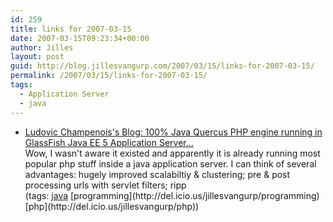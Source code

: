 ```yaml
---
id: 259
title: links for 2007-03-15
date: 2007-03-15T09:23:34+00:00
author: Jilles
layout: post
guid: http://blog.jillesvangurp.com/2007/03/15/links-for-2007-03-15/
permalink: /2007/03/15/links-for-2007-03-15/
tags:
  - Application Server
  - java
---
```

<ul class="delicious">
	<li>
		<div class="delicious-link"><a href="http://weblogs.java.net/blog/ludo/archive/2007/03/100_java_quercu.html">Ludovic Champenois's Blog: 100% Java Quercus PHP engine running in GlassFish Java EE 5 Application Server...</a></div>
		<div class="delicious-extended">Wow, I wasn't aware it existed and apparently it is already running most popular php stuff inside a java application server. I can think of several advantages: hugely improved scalabiltiy & clustering; pre & post processing urls with servlet filters; ripp</div>
		<div class="delicious-tags">(tags: <a href="http://del.icio.us/jillesvangurp/java">java</a> [programming](http://del.icio.us/jillesvangurp/programming) [php](http://del.icio.us/jillesvangurp/php))</div>
	</li>
</ul>
